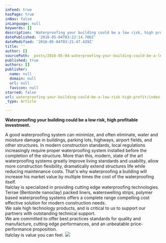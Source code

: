 ```yaml
---
inFeed: true
hasPage: true
inNav: false
inLanguage: null
keywords: []
description: 'Waterproofing your building could be a low risk, high profitable investment.'
datePublished: '2016-05-04T03:22:14.706Z'
dateModified: '2016-05-04T03:21:47.439Z'
title: ''
author: []
sourcePath: _posts/2016-05-04-waterproofing-your-building-could-be-a-low-risk-high-profit.md
published: true
authors: []
publisher:
  name: null
  domain: null
  url: null
  favicon: null
starred: false
url: waterproofing-your-building-could-be-a-low-risk-high-profit/index.html
_type: Article

---
```

**Waterproofing your building could be a low risk, high profitable investment.**

A good waterproofing system can minimize, and often eliminate, water and moisture damage in buildings, parking lots, highways, airport fields, and other structures. In modern construction standards, local regulations increasingly require proper waterproofing system installed before the completion of the structure. More than this, modern, state of the art waterproofing systems greatly improve living standards and usability, allow more construction flexibility, dramatically extend structures life while reducing maintenance costs. That's why waterproofing a building will increase his market value by multiple times the cost of the waterproofing itself.  
Italclay is specialized in providing cutting edge waterproofing technologies. Terrae (Bentonite nanoclay) packed liners, waterswelling strips, polymer based waterproofing systems offers a complete range compelling cost effective solution for modern construction needs.  
We sale high technology products, and is critical to us to support our partners with outstanding technical support.  
We are committed to offer best practices standards for quality and manufacture, cutting edge performances, and an unbeatable price-performance proposition.  
Italclay is value you can feel.
![](https://the-grid-user-content.s3-us-west-2.amazonaws.com/44d35b02-2e67-4bbf-887b-353dac182ad8.jpg)